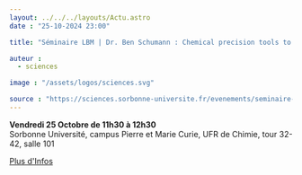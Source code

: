 ```yaml
---
layout: ../../../layouts/Actu.astro
date : "25-10-2024 23:00"

title: "Séminaire LBM | Dr. Ben Schumann : Chemical precision tools to dissect protein glycosylation"

auteur :
  - sciences

image : "/assets/logos/sciences.svg"

source : "https://sciences.sorbonne-universite.fr/evenements/seminaire-lbm-dr-ben-schumann-chemical-precision-tools-dissect-protein-glycosylation"
---
```


__Vendredi 25 Octobre de 11h30 à 12h30__  
Sorbonne Université, campus Pierre et Marie Curie, UFR de Chimie, tour 32-42, salle 101

[Plus d'Infos](https://sciences.sorbonne-universite.fr/evenements/seminaire-lbm-dr-ben-schumann-chemical-precision-tools-dissect-protein-glycosylation)
